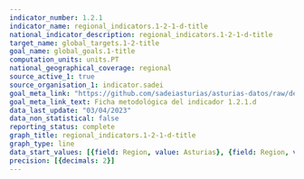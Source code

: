 ```yaml
---
indicator_number: 1.2.1
indicator_name: regional_indicators.1-2-1-d-title
national_indicator_description: regional_indicators.1-2-1-d-title
target_name: global_targets.1-2-title
goal_name: global_goals.1-title
computation_units: units.PT
national_geographical_coverage: regional
source_active_1: true
source_organisation_1: indicator.sadei
goal_meta_link: "https://github.com/sadeiasturias/asturias-datos/raw/develop/descargas/metodologia/1.2.1.d.pdf"
goal_meta_link_text: Ficha metodológica del indicador 1.2.1.d
data_last_update: "03/04/2023"
data_non_statistical: false
reporting_status: complete
graph_title: regional_indicators.1-2-1-d-title
graph_type: line
data_start_values: [{field: Region, value: Asturias}, {field: Region, value: España}]
precision: [{decimals: 2}]
---
```

